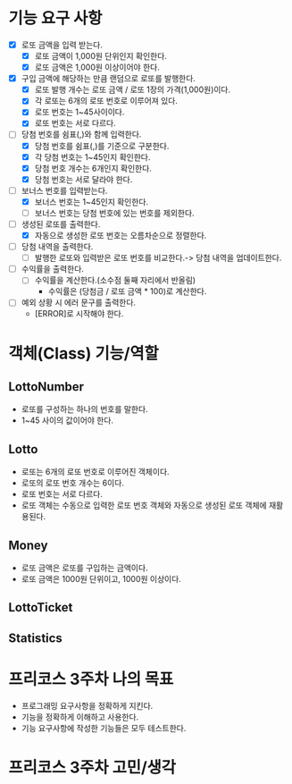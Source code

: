 # 기능 요구 사항
- [X] 로또 금액을 입력 받는다.
  - [X] 로또 금액이 1,000원 단위인지 확인한다.
  - [X] 로또 금액은 1,000원 이상이어야 한다.
- [X] 구입 금액에 해당하는 만큼 랜덤으로 로또를 발행한다.
  - [X] 로또 발행 개수는 로또 금액 / 로또 1장의 가격(1,000원)이다.
  - [X] 각 로또는 6개의 로또 번호로 이루어져 있다.
  - [X] 로또 번호는 1~45사이이다.
  - [X] 로또 번호는 서로 다르다.
- [ ] 당첨 번호를 쉼표(,)와 함께 입력한다.
  - [X] 당첨 번호를 쉼표(,)를 기준으로 구분한다.
  - [X] 각 당첨 번호는 1~45인지 확인한다.
  - [X] 당첨 번호 개수는 6개인지 확인한다.
  - [X] 당첨 번호는 서로 달라야 한다.
- [ ] 보너스 번호를 입력받는다.
  - [X] 보너스 번호는 1~45인지 확인한다.
  - [ ] 보너스 번호는 당첨 번호에 있는 번호를 제외한다.
- [ ] 생성된 로또를 출력한다.
  - [X] 자동으로 생성한 로또 번호는 오름차순으로 정렬한다.
- [ ] 당첨 내역을 출력한다.
  - [ ] 발행한 로또와 입력받은 로또 번호를 비교한다.-> 당첨 내역을 업데이트한다.
- [ ] 수익률을 출력한다.
  - [ ] 수익률을 계산한다.(소수점 둘째 자리에서 반올림)
    - 수익률은 (당첨금 / 로또 금액 * 100)로 계산한다.
- [ ] 예외 상황 시 에러 문구를 출력한다.
  - [ERROR]로 시작해야 한다.

# 객체(Class) 기능/역할
## LottoNumber
- 로또를 구성하는 하나의 번호를 말한다.
- 1~45 사이의 값이어야 한다.

## Lotto
- 로또는 6개의 로또 번호로 이루어진 객체이다.
- 로또의 로또 번호 개수는 6이다.
- 로또 번호는 서로 다르다.
- 로또 객체는 수동으로 입력한 로또 번호 객체와 자동으로 생성된 로또 객체에 재활용된다.

## Money
- 로또 금액은 로또를 구입하는 금액이다.
- 로또 금액은 1000원 단위이고, 1000원 이상이다.

## LottoTicket

## Statistics

# 프리코스 3주차 나의 목표
- 프로그래밍 요구사항을 정확하게 지킨다.
- 기능을 정확하게 이해하고 사용한다.
- 기능 요구사항에 작성한 기능들은 모두 테스트한다.

# 프리코스 3주차 고민/생각